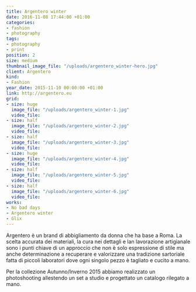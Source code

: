 ```yaml
---
title: Argentero winter
date: 2016-11-08 17:44:00 +01:00
categories:
- fashion
- photography
tags:
- photography
- print
position: 2
size: medium
thumbnail_image_file: "/uploads/argentero_winter-hero.jpg"
client: Argentero
kind:
- Fashion
year_date: 2015-11-10 00:00:00 +01:00
link: http://argentero.eu
grid:
- size: huge
  image_file: "/uploads/argentero_winter-1.jpg"
  video_file: 
- size: half
  image_file: "/uploads/argentero_winter-2.jpg"
  video_file: 
- size: half
  image_file: "/uploads/argentero_winter-3.jpg"
  video_file: 
- size: huge
  image_file: "/uploads/argentero_winter-4.jpg"
  video_file: 
- size: half
  image_file: "/uploads/argentero_winter-5.jpg"
  video_file: 
- size: half
  image_file: "/uploads/argentero_winter-6.jpg"
  video_file: 
works:
- No bad days
- Argentero winter
- Glix
---
```


Argentero è un brand di abbigliamento da donna che ha base a Roma.
La scelta accurata dei materiali, la cura nei dettagli e lan lavorazione artigianale sono i punti chiave di un approccio che non è solo espressione di stile ma anche determinazione a recuperare e valorizzare una tradizione sartoriale fatta di piccoli laboratori dove ogni singolo pezzo è tagliato e cucito a mano.

Per la collezione Autunno/Inverno 2015 abbiamo realizzato un photoshooting allestendo un set a studio e progettato un catalogo rilegato a mano.
